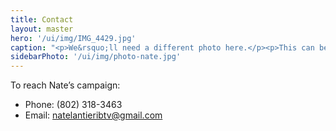 ```yaml
---
title: Contact
layout: master
hero: '/ui/img/IMG_4429.jpg'
caption: "<p>We&rsquo;ll need a different photo here.</p><p>This can be for a caption, or just a design element.</p><p>We can use different colors from the logo on different pages, with different photos.</p>"
sidebarPhoto: '/ui/img/photo-nate.jpg'
---
```

To reach Nate&rsquo;s campaign:

* Phone: (802) 318-3463
* Email: <a href="mailto:natelantieribtv@gmail.com">natelantieribtv@gmail.com</a>